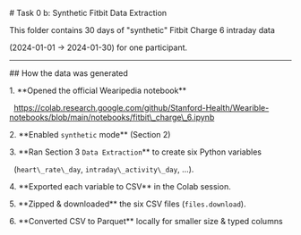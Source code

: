 \# Task 0 b: Synthetic Fitbit Data Extraction



This folder contains 30 days of "synthetic" Fitbit Charge 6 intraday data

(2024-01-01 → 2024-01-30) for one participant.









---



\## How the data was generated



1\. \*\*Opened the official Wearipedia notebook\*\*  

&nbsp;  <https://colab.research.google.com/github/Stanford-Health/Wearible-notebooks/blob/main/notebooks/fitbit\_charge\_6.ipynb>



2\. \*\*Enabled `synthetic` mode\*\* (Section 2) 



3\. \*\*Ran Section 3 `Data Extraction`\*\* to create six Python variables  

&nbsp;  (`heart\_rate\_day`, `intraday\_activity\_day`, …).



4\. \*\*Exported each variable to CSV\*\* in the Colab session.



5\. \*\*Zipped \& downloaded\*\* the six CSV files (`files.download`).



6\. \*\*Converted CSV to Parquet\*\* locally for smaller size \& typed columns

